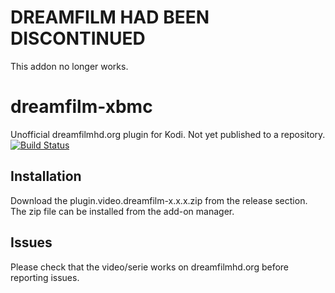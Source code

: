 # DREAMFILM HAD BEEN DISCONTINUED

This addon no longer works.

# dreamfilm-xbmc


Unofficial dreamfilmhd.org plugin for Kodi. Not yet published to a repository.
[![Build Status](https://travis-ci.org/daniel-lundin/dreamfilm-xbmc.svg?branch=v0.1.7)](https://travis-ci.org/daniel-lundin/dreamfilm-xbmc)

## Installation

Download the plugin.video.dreamfilm-x.x.x.zip from the release section. The zip file can be installed from the add-on manager.

## Issues

Please check that the video/serie works on dreamfilmhd.org before reporting issues.
